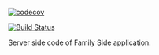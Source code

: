 [![codecov](https://codecov.io/gh/Hazem-Ben-Khalfallah/familySide-server/branch/master/graph/badge.svg)](https://codecov.io/gh/Hazem-Ben-Khalfallah/familySide-server)

[![Build Status](https://travis-ci.org/Hazem-Ben-Khalfallah/familySide-server.svg?branch=master)](https://travis-ci.org/Hazem-Ben-Khalfallah/familySide-server)

Server side code of Family Side application. 